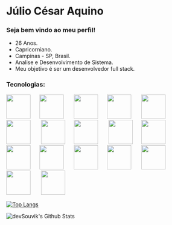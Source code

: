 # Júlio César Aquino


### Seja bem vindo ao meu perfil!

- 26 Anos.
- Capricorniano.
- Campinas - SP, Brasil.
- Analise e Desenvolvimento de Sistema.
- Meu objetivo é ser um desenvolvedor full stack.


### Tecnologias:

<img height="64px" src="https://cdn.svgporn.com/logos/html-5.svg">&nbsp;&nbsp;&nbsp;&nbsp;&nbsp;&nbsp;<img height="64px" src="https://cdn.svgporn.com/logos/css-3.svg">&nbsp;&nbsp;&nbsp;&nbsp;&nbsp;&nbsp;
<img height="64px" src="https://cdn.svgporn.com/logos/javascript.svg">&nbsp;&nbsp;&nbsp;&nbsp;&nbsp;&nbsp;<img height="64px" src="https://cdn.svgporn.com/logos/jquery.svg">&nbsp;&nbsp;&nbsp;&nbsp;&nbsp;&nbsp;
<img height="64px" src="https://cdn.svgporn.com/logos/php.svg">&nbsp;&nbsp;&nbsp;&nbsp;&nbsp;&nbsp;<img height="64px" src="https://cdn.svgporn.com/logos/bootstrap.svg">&nbsp;&nbsp;&nbsp;&nbsp;&nbsp;&nbsp;
<img height="64px" src="https://cdn.svgporn.com/logos/java.svg">&nbsp;&nbsp;&nbsp;&nbsp;&nbsp;&nbsp;<img height="64px" src="https://cdn.svgporn.com/logos/c-plusplus.svg">&nbsp;&nbsp;&nbsp;&nbsp;&nbsp;&nbsp;
<img height="64px" src="https://cdn.svgporn.com/logos/python.svg">&nbsp;&nbsp;&nbsp;&nbsp;&nbsp;&nbsp;<img height="64px" src="https://cdn.svgporn.com/logos/dart.svg">&nbsp;&nbsp;&nbsp;&nbsp;&nbsp;&nbsp;
<img height=64px src="https://cdn.svgporn.com/logos/flutter.svg">&nbsp;&nbsp;&nbsp;&nbsp;&nbsp;&nbsp;<img height=64px src="https://cdn.svgporn.com/logos/spring.svg">&nbsp;&nbsp;&nbsp;&nbsp;&nbsp;&nbsp;
<img height=64px src="https://cdn.svgporn.com/logos/mysql.svg">&nbsp;&nbsp;&nbsp;&nbsp;&nbsp;&nbsp;<img height=64px src="https://cdn.svgporn.com/logos/firebase.svg">&nbsp;&nbsp;&nbsp;&nbsp;&nbsp;&nbsp;
<img height="64px" src="https://cdn.svgporn.com/logos/git-icon.svg">&nbsp;&nbsp;&nbsp;&nbsp;&nbsp;&nbsp;<img height="64px" src="https://cdn.svgporn.com/logos/github-icon.svg">&nbsp;&nbsp;&nbsp;&nbsp;&nbsp;&nbsp;
<img height="64px" src="https://cdn.svgporn.com/logos/visual-studio-code.svg">&nbsp;&nbsp;&nbsp;&nbsp;&nbsp;&nbsp;


[![Top Langs](https://github-readme-stats.vercel.app/api/top-langs/?username=JulioAquinoDev&layout=compact&text_color=daf7dc&bg_color=151515)](https://github.com/devSouvik/github-readme-stats)


<img align="center" src="https://github-readme-stats.vercel.app/api?username=JulioAquinoDev&include_all_commits=true&count_private=true&show_icons=true&line_height=20&title_color=7A7ADB&icon_color=2234AE&text_color=D3D3D3&bg_color=0,000000,130F40" alt="devSouvik's Github Stats">
